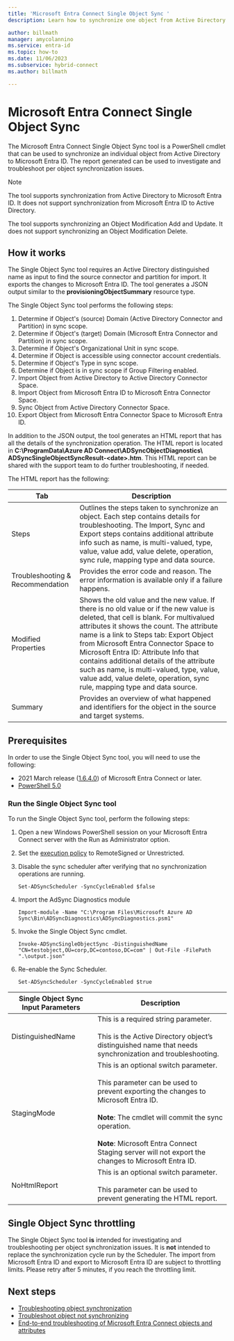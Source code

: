 ```yaml
---
title: 'Microsoft Entra Connect Single Object Sync '
description: Learn how to synchronize one object from Active Directory to Microsoft Entra ID for troubleshooting.

author: billmath
manager: amycolannino
ms.service: entra-id
ms.topic: how-to
ms.date: 11/06/2023
ms.subservice: hybrid-connect
ms.author: billmath

---
```


# Microsoft Entra Connect Single Object Sync 

The Microsoft Entra Connect Single Object Sync tool is a PowerShell cmdlet that can be used to synchronize an individual object from Active Directory to Microsoft Entra ID. The report generated can be used to investigate and troubleshoot per object synchronization issues. 

> [!NOTE]
> The tool supports synchronization from Active Directory to Microsoft Entra ID. It does not support synchronization from Microsoft Entra ID to Active Directory. 
>
> The tool supports synchronizing an Object Modification Add and Update. It does not support synchronizing an Object Modification Delete. 

## How it works
The Single Object Sync tool requires an Active Directory distinguished name as input to find the source connector and partition for import. It exports the changes to Microsoft Entra ID. The tool generates a JSON output similar to the **provisioningObjectSummary** resource type. 

The Single Object Sync tool performs the following steps: 

 1. Determine if Object's (source) Domain (Active Directory Connector and Partition) in sync scope. 
 2. Determine if Object's (target) Domain (Microsoft Entra Connector and Partition) in sync scope. 
 3. Determine if Object's Organizational Unit in sync scope. 
 4. Determine if Object is accessible using connector account credentials. 
 5. Determine if Object's Type in sync scope. 
 6. Determine if Object is in sync scope if Group Filtering enabled. 
 7. Import Object from Active Directory to Active Directory Connector Space. 
 8. Import Object from Microsoft Entra ID to Microsoft Entra Connector Space. 
 9. Sync Object from Active Directory Connector Space. 
 10. Export Object from Microsoft Entra Connector Space to Microsoft Entra ID. 

In addition to the JSON output, the tool generates an HTML report that has all the details of the synchronization operation. The HTML report is located in **C:\ProgramData\Azure AD Connect\ADSyncObjectDiagnostics\ ADSyncSingleObjectSyncResult-\<date\>.htm**. This HTML report can be shared with the support team to do further troubleshooting, if needed. 

The HTML report has the following: 

|Tab|Description|
|-----|-----|
|Steps|Outlines the steps taken to synchronize an object. Each step contains details for troubleshooting. The Import, Sync and Export steps contains additional attribute info such as name, is multi-valued, type, value, value add, value delete, operation, sync rule, mapping type and data source.| 
|Troubleshooting & Recommendation|Provides the error code and reason. The error information is available only if a failure happens.| 
|Modified Properties|Shows the old value and the new value. If there is no old value or if the new value is deleted, that cell is blank. For multivalued attributes it shows the count. The attribute name is a link to Steps tab: Export Object from Microsoft Entra Connector Space to Microsoft Entra ID: Attribute Info that contains additional details of the attribute such as name, is multi-valued, type, value, value add, value delete, operation, sync rule, mapping type and data source.| 
|Summary|Provides an overview of what happened and identifiers for the object in the source and target systems.| 

## Prerequisites 

In order to use the Single Object Sync tool, you will need to use the following:  
 - 2021 March release ([1.6.4.0](reference-connect-version-history.md#1640)) of Microsoft Entra Connect or later.
 -  [PowerShell 5.0](/powershell/scripting/windows-powershell/whats-new/what-s-new-in-windows-powershell-50)

### Run the Single Object Sync tool 

To run the Single Object Sync tool, perform the following steps: 

 1. Open a new Windows PowerShell session on your Microsoft Entra Connect server with the Run as Administrator option. 

 2. Set the [execution policy](/powershell/module/microsoft.powershell.security/set-executionpolicy) to RemoteSigned or Unrestricted. 

 3. Disable the sync scheduler after verifying that no synchronization operations are running. 

     `Set-ADSyncScheduler -SyncCycleEnabled $false` 

 4. Import the AdSync Diagnostics module 

     `Import-module -Name "C:\Program Files\Microsoft Azure AD Sync\Bin\ADSyncDiagnostics\ADSyncDiagnostics.psm1"` 

 5. Invoke the Single Object Sync cmdlet. 

     `Invoke-ADSyncSingleObjectSync -DistinguishedName "CN=testobject,OU=corp,DC=contoso,DC=com" | Out-File -FilePath ".\output.json"` 

 6. Re-enable the Sync Scheduler. 

     `Set-ADSyncScheduler -SyncCycleEnabled $true`

|Single Object Sync Input Parameters|Description| 
|-----|----|
|DistinguishedName|This is a required string parameter. </br></br>This is the Active Directory object’s distinguished name that needs synchronization and troubleshooting.| 
|StagingMode|This is an optional switch parameter.</br></br>This parameter can be used to prevent exporting the changes to Microsoft Entra ID.</br></br>**Note**: The cmdlet will commit the sync operation. </br></br>**Note**: Microsoft Entra Connect Staging server will not export the changes to Microsoft Entra ID.|
|NoHtmlReport|This is an optional switch parameter.</br></br>This parameter can be used to prevent generating the HTML report. 

## Single Object Sync throttling 

The Single Object Sync tool **is** intended for investigating and troubleshooting per object synchronization issues. It is **not** intended to replace the synchronization cycle run by the Scheduler. The import from Microsoft Entra ID and export to Microsoft Entra ID are subject to throttling limits. Please retry after 5 minutes, if you reach the throttling limit. 

## Next steps
- [Troubleshooting object synchronization](tshoot-connect-objectsync.md)
- [Troubleshoot object not synchronizing](tshoot-connect-object-not-syncing.md)
- [End-to-end troubleshooting of Microsoft Entra Connect objects and attributes](/troubleshoot/azure/active-directory/troubleshoot-aad-connect-objects-attributes)
